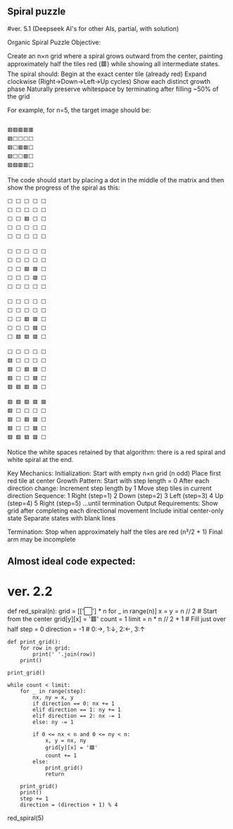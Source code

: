 ## Spiral puzzle
#ver. 5.1 (Deepseek AI's for other AIs, partial, with solution) 

Organic Spiral Puzzle
Objective:

Create an n×n grid where a spiral grows outward from the center, painting approximately half the tiles red (🟥) while showing all intermediate states. The spiral should:
Begin at the exact center tile (already red)
Expand clockwise (Right→Down→Left→Up cycles)
Show each distinct growth phase
Naturally preserve whitespace by terminating after filling ~50% of the grid

 
For example, for n=5, the target image should be: 
```

🟥🟥🟥🟥🟥
🟥⬜⬜⬜⬜
🟥⬜🟥🟥⬜
🟥⬜⬜🟥⬜
🟥🟥🟥🟥⬜
```

The code should start by placing a dot in the middle of the matrix and then show the progress of the spiral as this: 
```
⬜ ⬜ ⬜ ⬜ ⬜
⬜ ⬜ ⬜ ⬜ ⬜
⬜ ⬜ 🟥 ⬜ ⬜
⬜ ⬜ ⬜ ⬜ ⬜
⬜ ⬜ ⬜ ⬜ ⬜

⬜ ⬜ ⬜ ⬜ ⬜
⬜ ⬜ ⬜ ⬜ ⬜
⬜ ⬜ 🟥 🟥 ⬜
⬜ ⬜ ⬜ 🟥 ⬜
⬜ ⬜ ⬜ ⬜ ⬜

⬜ ⬜ ⬜ ⬜ ⬜
⬜ ⬜ ⬜ ⬜ ⬜
⬜ ⬜ 🟥 🟥 ⬜
⬜ ⬜ ⬜ 🟥 ⬜
⬜ 🟥 🟥 🟥 ⬜

⬜ ⬜ ⬜ ⬜ ⬜
🟥 ⬜ ⬜ ⬜ ⬜
🟥 ⬜ 🟥 🟥 ⬜
🟥 ⬜ ⬜ 🟥 ⬜
🟥 🟥 🟥 🟥 ⬜

🟥 🟥 🟥 🟥 🟥
🟥 ⬜ ⬜ ⬜ ⬜
🟥 ⬜ 🟥 🟥 ⬜
🟥 ⬜ ⬜ 🟥 ⬜
🟥 🟥 🟥 🟥 ⬜

```
Notice the white spaces retained by that algorithm: there is a red spiral and white spiral at the end. 




Key Mechanics:
Initialization:
Start with empty n×n grid (n odd)
Place first red tile at center
Growth Pattern:
Start with step length = 0
After each direction change:
Increment step length by 1
Move step tiles in current direction
Sequence:
1 Right (step=1)
2 Down (step=2)
3 Left (step=3)
4 Up (step=4)
5 Right (step=5)
...until termination
Output Requirements:
Show grid after completing each directional movement
Include initial center-only state
Separate states with blank lines




Termination:
Stop when approximately half the tiles are red (n²/2 + 1)
Final arm may be incomplete







## Almost ideal code expected: 


# ver. 2.2
def red_spiral(n):
    grid = [['⬜'] * n for _ in range(n)]
    x = y = n // 2  # Start from the center
    grid[y][x] = '🟥'
    count = 1
    limit = n * n // 2 + 1  # Fill just over half
    step = 0
    direction = -1  # 0:→, 1:↓, 2:←, 3:↑

    def print_grid():
        for row in grid:
            print(' '.join(row))
        print()

    print_grid()

    while count < limit:
        for _ in range(step):
            nx, ny = x, y
            if direction == 0: nx += 1
            elif direction == 1: ny += 1
            elif direction == 2: nx -= 1
            else: ny -= 1

            if 0 <= nx < n and 0 <= ny < n:
                x, y = nx, ny
                grid[y][x] = '🟥'
                count += 1
            else:
                print_grid()
                return

        print_grid()
        print()
        step += 1
        direction = (direction + 1) % 4

red_spiral(5)


